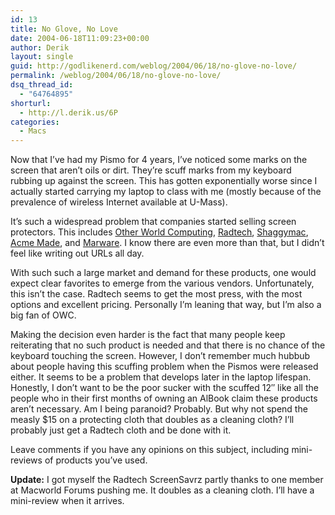 ```yaml
---
id: 13
title: No Glove, No Love
date: 2004-06-18T11:09:23+00:00
author: Derik
layout: single
guid: http://godlikenerd.com/weblog/2004/06/18/no-glove-no-love/
permalink: /weblog/2004/06/18/no-glove-no-love/
dsq_thread_id:
  - "64764895"
shorturl:
  - http://l.derik.us/6P
categories:
  - Macs
---
```

Now that I&#8217;ve had my Pismo for 4 years, I&#8217;ve noticed some marks on the screen that aren&#8217;t oils or dirt. They&#8217;re scuff marks from my keyboard rubbing up against the screen. This has gotten exponentially worse since I actually started carrying my laptop to class with me (mostly because of the prevalence of wireless Internet available at U-Mass).

It&#8217;s such a widespread problem that companies started selling screen protectors. This includes [Other World Computing](http://www.macsales.com), [Radtech](http://www.radtech.us), [Shaggymac](http://www.shaggymac.com), [Acme Made](http://www.acmemade.com), and [Marware](http://www.marware.com). I know there are even more than that, but I didn&#8217;t feel like writing out URLs all day.

With such such a large market and demand for these products, one would expect clear favorites to emerge from the various vendors. Unfortunately, this isn&#8217;t the case. Radtech seems to get the most press, with the most options and excellent pricing. Personally I&#8217;m leaning that way, but I&#8217;m also a big fan of OWC.

Making the decision even harder is the fact that many people keep reiterating that no such product is needed and that there is no chance of the keyboard touching the screen. However, I don&#8217;t remember much hubbub about people having this scuffing problem when the Pismos were released either. It seems to be a problem that develops later in the laptop lifespan. Honestly, I don&#8217;t want to be the poor sucker with the scuffed 12&#8243; like all the people who in their first months of owning an AlBook claim these products aren&#8217;t necessary. Am I being paranoid? Probably. But why not spend the measly $15 on a protecting cloth that doubles as a cleaning cloth? I&#8217;ll probably just get a Radtech cloth and be done with it.

Leave comments if you have any opinions on this subject, including mini-reviews of products you&#8217;ve used.

**Update:** I got myself the Radtech ScreenSavrz partly thanks to one member at Macworld Forums pushing me. It doubles as a cleaning cloth. I&#8217;ll have a mini-review when it arrives.